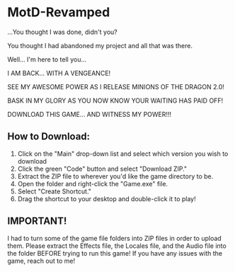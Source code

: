 # MotD-Revamped

...You thought I was done, didn't you?

You thought I had abandoned my project and all that was there.

Well... I'm here to tell you...

I AM BACK... WITH A VENGEANCE!

SEE MY AWESOME POWER AS I RELEASE MINIONS OF THE DRAGON 2.0!

BASK IN MY GLORY AS YOU NOW KNOW YOUR WAITING HAS PAID OFF!

DOWNLOAD THIS GAME... AND WITNESS MY POWER!!!

## How to Download:

1. Click on the "Main" drop-down list and select which version you wish to download
2. Click the green "Code" button and select "Download ZIP."
3. Extract the ZIP file to wherever you'd like the game directory to be.
4. Open the folder and right-click the "Game.exe" file.
5. Select "Create Shortcut."
6. Drag the shortcut to your desktop and double-click it to play!

## IMPORTANT!

I had to turn some of the game file folders into ZIP files in order to upload them.
Please extract the Effects file, the Locales file, and the Audio file into the folder BEFORE trying to run this game!
If you have any issues with the game, reach out to me!
